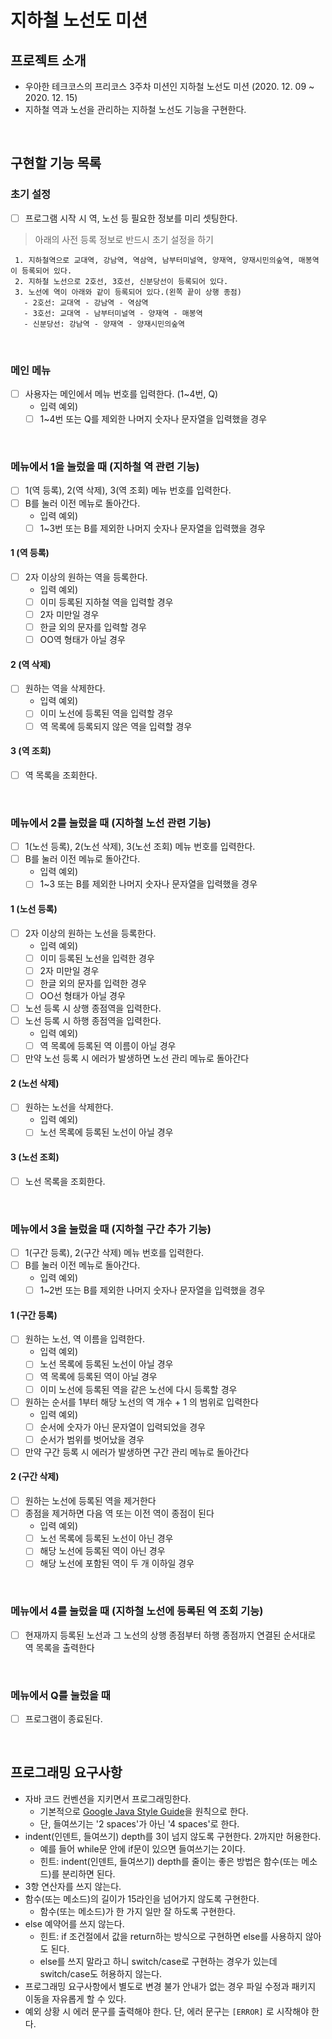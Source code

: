 # 지하철 노선도 미션

## 프로젝트 소개
- 우아한 테크코스의 프리코스 3주차 미션인 지하철 노선도 미션 (2020. 12. 09 ~ 2020. 12. 15)
- 지하철 역과 노선을 관리하는 지하철 노선도 기능을 구현한다.


<br>

## 구현할 기능 목록

### 초기 설정 
- [ ] 프로그램 시작 시 역, 노선 등 필요한 정보를 미리 셋팅한다.

> 아래의 사전 등록 정보로 반드시 초기 설정을 하기
>
```
 1. 지하철역으로 교대역, 강남역, 역삼역, 남부터미널역, 양재역, 양재시민의숲역, 매봉역이 등록되어 있다.
 2. 지하철 노선으로 2호선, 3호선, 신분당선이 등록되어 있다.
 3. 노선에 역이 아래와 같이 등록되어 있다.(왼쪽 끝이 상행 종점)
   - 2호선: 교대역 - 강남역 - 역삼역
   - 3호선: 교대역 - 남부터미널역 - 양재역 - 매봉역
   - 신분당선: 강남역 - 양재역 - 양재시민의숲역
 ```
<br>
 
### 메인 메뉴
- [ ] 사용자는 메인에서 메뉴 번호를 입력한다. (1~4번, Q)  
    - 입력 예외)
    - [ ] 1~4번 또는 Q를 제외한 나머지 숫자나 문자열을 입력했을 경우

<br>    
    
  
### 메뉴에서 1을 눌렀을 때 (지하철 역 관련 기능)
- [ ] 1(역 등록), 2(역 삭제), 3(역 조회) 메뉴 번호를 입력한다.
- [ ] B를 눌러 이전 메뉴로 돌아간다.
    - 입력 예외)
    - [ ] 1~3번 또는 B를 제외한 나머지 숫자나 문자열을 입력했을 경우

#### 1 (역 등록)
- [ ] 2자 이상의 원하는 역을 등록한다.
    - 입력 예외)
    - [ ] 이미 등록된 지하철 역을 입력할 경우
    - [ ] 2자 미만일 경우
    - [ ] 한글 외의 문자를 입력할 경우
    - [ ] OO역 형태가 아닐 경우

#### 2 (역 삭제)
- [ ] 원하는 역을 삭제한다.
    - 입력 예외) 
    - [ ] 이미 노선에 등록된 역을 입력할 경우
    - [ ] 역 목록에 등록되지 않은 역을 입력할 경우

#### 3 (역 조회)
- [ ] 역 목록을 조회한다.

<br> 

### 메뉴에서 2를 눌렀을 때 (지하철 노선 관련 기능)
- [ ] 1(노선 등록), 2(노선 삭제), 3(노선 조회) 메뉴 번호를 입력한다.
- [ ] B를 눌러 이전 메뉴로 돌아간다.
    - 입력 예외)
    - [ ] 1~3 또는 B를 제외한 나머지 숫자나 문자열을 입력했을 경우

#### 1 (노선 등록)
- [ ] 2자 이상의 원하는 노선을 등록한다.
    - 입력 예외) 
    - [ ] 이미 등록된 노선을 입력한 경우
    - [ ] 2자 미만일 경우
    - [ ] 한글 외의 문자를 입력한 경우
    - [ ] OO선 형태가 아닐 경우

- [ ] 노선 등록 시 상행 종점역을 입력한다.
- [ ] 노선 등록 시 하행 종점역을 입력한다.
    - 입력 예외) 
    - [ ] 역 목록에 등록된 역 이름이 아닐 경우

- [ ] 만약 노선 등록 시 에러가 발생하면 노선 관리 메뉴로 돌아간다

#### 2 (노선 삭제)
- [ ] 원하는 노선을 삭제한다.
    - 입력 예외)
    - [ ] 노선 목록에 등록된 노선이 아닐 경우

#### 3 (노선 조회)
- [ ] 노선 목록을 조회한다.

<br> 

### 메뉴에서 3을 눌렀을 때 (지하철 구간 추가 기능)
- [ ] 1(구간 등록), 2(구간 삭제) 메뉴 번호를 입력한다.
- [ ] B를 눌러 이전 메뉴로 돌아간다.
    - 입력 예외)
    - [ ] 1~2번 또는 B를 제외한 나머지 숫자나 문자열을 입력했을 경우
#### 1 (구간 등록)
- [ ] 원하는 노선, 역 이름을 입력한다.
    - 입력 예외) 
    - [ ] 노선 목록에 등록된 노선이 아닐 경우
    - [ ] 역 목록에 등록된 역이 아닐 경우
    - [ ] 이미 노선에 등록된 역을 같은 노선에 다시 등록할 경우
- [ ] 원하는 순서를 1부터 해당 노선의 역 개수 + 1 의 범위로 입력한다
    - 입력 예외)
    - [ ] 순서에 숫자가 아닌 문자열이 입력되었을 경우
    - [ ] 순서가 범위를 벗어났을 경우
       
- [ ] 만약 구간 등록 시 에러가 발생하면 구간 관리 메뉴로 돌아간다

#### 2 (구간 삭제)
- [ ] 원하는 노선에 등록된 역을 제거한다
- [ ] 종점을 제거하면 다음 역 또는 이전 역이 종점이 된다
    - 입력 예외) 
    - [ ] 노선 목록에 등록된 노선이 아닌 경우
    - [ ] 해당 노선에 등록된 역이 아닌 경우
    - [ ] 해당 노선에 포함된 역이 두 개 이하일 경우

<br> 

### 메뉴에서 4를 눌렀을 때 (지하철 노선에 등록된 역 조회 기능)
- [ ] 현재까지 등록된 노선과 그 노선의 상행 종점부터 하행 종점까지 연결된 순서대로 역 목록을 출력한다

<br> 

### 메뉴에서 Q를 눌렀을 때
- [ ] 프로그램이 종료된다.



<br>

## 프로그래밍 요구사항
- 자바 코드 컨벤션을 지키면서 프로그래밍한다.
  - 기본적으로 [Google Java Style Guide](https://google.github.io/styleguide/javaguide.html)을 원칙으로 한다.
  - 단, 들여쓰기는 '2 spaces'가 아닌 '4 spaces'로 한다.
- indent(인덴트, 들여쓰기) depth를 3이 넘지 않도록 구현한다. 2까지만 허용한다.
  - 예를 들어 while문 안에 if문이 있으면 들여쓰기는 2이다.
  - 힌트: indent(인덴트, 들여쓰기) depth를 줄이는 좋은 방법은 함수(또는 메소드)를 분리하면 된다.
- 3항 연산자를 쓰지 않는다.
- 함수(또는 메소드)의 길이가 15라인을 넘어가지 않도록 구현한다.
  - 함수(또는 메소드)가 한 가지 일만 잘 하도록 구현한다.
- else 예약어를 쓰지 않는다.
  - 힌트: if 조건절에서 값을 return하는 방식으로 구현하면 else를 사용하지 않아도 된다.
  - else를 쓰지 말라고 하니 switch/case로 구현하는 경우가 있는데 switch/case도 허용하지 않는다.
- 프로그래밍 요구사항에서 별도로 변경 불가 안내가 없는 경우 파일 수정과 패키지 이동을 자유롭게 할 수 있다.
- 예외 상황 시 에러 문구를 출력해야 한다. 단, 에러 문구는 `[ERROR]` 로 시작해야 한다.

